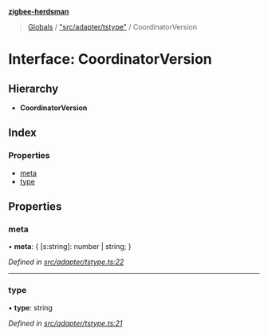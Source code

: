 **[zigbee-herdsman](../README.md)**

> [Globals](../README.md) / ["src/adapter/tstype"](../modules/_src_adapter_tstype_.md) / CoordinatorVersion

# Interface: CoordinatorVersion

## Hierarchy

* **CoordinatorVersion**

## Index

### Properties

* [meta](_src_adapter_tstype_.coordinatorversion.md#meta)
* [type](_src_adapter_tstype_.coordinatorversion.md#type)

## Properties

### meta

•  **meta**: { [s:string]: number \| string;  }

*Defined in [src/adapter/tstype.ts:22](https://github.com/Koenkk/zigbee-herdsman/blob/master/src/src/adapter/tstype.ts#L22)*

___

### type

•  **type**: string

*Defined in [src/adapter/tstype.ts:21](https://github.com/Koenkk/zigbee-herdsman/blob/master/src/src/adapter/tstype.ts#L21)*

